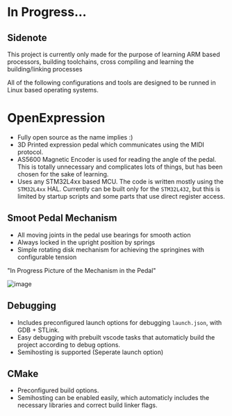 # In Progress... 

## Sidenote
This project is currently only made for the purpose of learning ARM based processors, building toolchains, cross compiling and learning the building/linking processes

All of the following configurations and tools are designed to be runned in Linux based operating systems.

# OpenExpression
- Fully open source as the name implies :)
- 3D Printed expression pedal which communicates using the MIDI protocol.
- AS5600 Magnetic Encoder is used for reading the angle of the pedal. This is totally unnecessary and complicates lots of things, but has been chosen for the sake of learning.
- Uses any STM32L4xx based MCU. The code is written mostly using the `STM32L4xx` HAL. Currently can be built only for the `STM32L432`, but this is limited by startup scripts and some parts that use direct register access. 
## Smoot Pedal Mechanism
- All moving joints in the pedal use bearings for smooth action
- Always locked in the upright position by springs
- Simple rotating disk mechanism for achieving the springines with configurable tension


"In Progress Picture of the Mechanism in the Pedal"

![image](https://github.com/LauriAlanen/OpenExpression/assets/80245457/e5ffd25b-2732-40a6-ba2c-e7bf9da54242)

## Debugging
- Includes preconfigured launch options for debugging `launch.json`, with GDB + STLink.
- Easy debugging with prebuilt vscode tasks that automaticly build the project according to debug options.
- Semihosting is supported (Seperate launch option)

## CMake
- Preconfigured build options.
- Semihosting can be enabled easily, which automaticly includes the necessary libraries and correct build linker flags.
